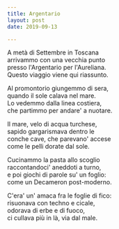 ```yaml
---
title: Argentario
layout: post
date: 2019-09-13

---
```


A metà di Settembre in Toscana  
arrivammo con una vecchia punto   
presso l'Argentario per l'Aureliana.  
Questo viaggio viene qui riassunto.  

Al promontorio giungemmo di sera,  
quando il sole calava nel mare.  
Lo vedemmo dalla linea costiera,  
che partimmo per andare' a nuotare.  

Il mare, velo di acqua turchese,  
sapido gargarismava dentro le  
conche cave, che parevano' accese  
come le pelli dorate dal sole.    

Cucinammo la pasta allo scoglio   
raccontandoci' aneddoti a turno,  
e poi giochi di parole su' un foglio:  
come un Decameron post-moderno.  

C'era' un' amaca fra le foglie di fico:  
risuonava con techno e cicale,  
odorava di erbe e di fuoco,  
ci cullava più in là, via dal male.  
